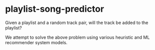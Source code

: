 # playlist-song-predictor

Given a playlist and a random track pair, will the track be added to the playlist?

We attempt to solve the above problem using various heuristic and ML recommender system models. 